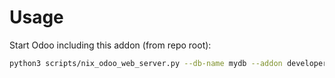 # Usage

Start Odoo including this addon (from repo root):

```bash
python3 scripts/nix_odoo_web_server.py --db-name mydb --addon developer_menu
```

